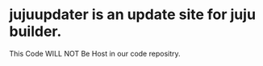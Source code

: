 # jujuupdater is an update site for juju builder.
This Code WILL NOT Be Host in our code repositry.
